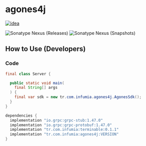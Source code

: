 # agones4j
[![idea](https://www.elegantobjects.org/intellij-idea.svg)](https://www.jetbrains.com/idea/)

![Sonatype Nexus (Releases)](https://img.shields.io/nexus/r/tr.com.infumia/agones4j?label=maven-central&server=https%3A%2F%2Foss.sonatype.org%2F)
![Sonatype Nexus (Snapshots)](https://img.shields.io/nexus/s/tr.com.infumia/agones4j?label=maven-central&server=https%3A%2F%2Foss.sonatype.org)
## How to Use (Developers)
### Code
```java
final class Server {

  public static void main(
    final String[] args
  ) {
    final var sdk = new tr.com.infumia.agones4j.AgonesSdk();
  }
}
```
```groovy
dependencies {
  implementation "io.grpc:grpc-stub:1.47.0"
  implementation "io.grpc:grpc-protobuf:1.47.0"
  implementation "tr.com.infumia:terminable:0.1.1"
  implementation "tr.com.infumia:agones4j:VERSION"
}
```
